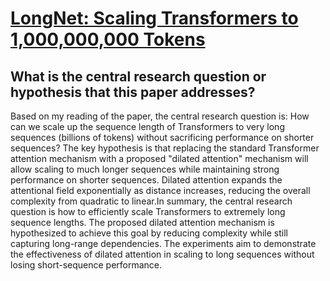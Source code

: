# [LongNet: Scaling Transformers to 1,000,000,000 Tokens](https://arxiv.org/abs/2307.02486)

## What is the central research question or hypothesis that this paper addresses?

Based on my reading of the paper, the central research question is: How can we scale up the sequence length of Transformers to very long sequences (billions of tokens) without sacrificing performance on shorter sequences? The key hypothesis is that replacing the standard Transformer attention mechanism with a proposed "dilated attention" mechanism will allow scaling to much longer sequences while maintaining strong performance on shorter sequences. Dilated attention expands the attentional field exponentially as distance increases, reducing the overall complexity from quadratic to linear.In summary, the central research question is how to efficiently scale Transformers to extremely long sequence lengths. The proposed dilated attention mechanism is hypothesized to achieve this goal by reducing complexity while still capturing long-range dependencies. The experiments aim to demonstrate the effectiveness of dilated attention in scaling to long sequences without losing short-sequence performance.
